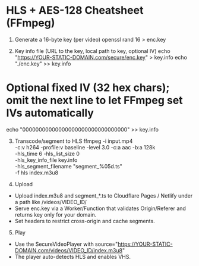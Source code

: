 # HLS + AES-128 Cheatsheet (FFmpeg)

1) Generate a 16-byte key (per video)
openssl rand 16 > enc.key

2) Key info file (URL to the key, local path to key, optional IV)
echo "https://YOUR-STATIC-DOMAIN.com/secure/enc.key" > key.info
echo "./enc.key" >> key.info
# Optional fixed IV (32 hex chars); omit the next line to let FFmpeg set IVs automatically
echo "00000000000000000000000000000000" >> key.info

3) Transcode/segment to HLS
ffmpeg -i input.mp4 \
  -c:v h264 -profile:v baseline -level 3.0 -c:a aac -b:a 128k \
  -hls_time 6 -hls_list_size 0 \
  -hls_key_info_file key.info \
  -hls_segment_filename "segment_%05d.ts" \
  -f hls index.m3u8

4) Upload
- Upload index.m3u8 and segment_*.ts to Cloudflare Pages / Netlify under a path like /videos/VIDEO_ID/
- Serve enc.key via a Worker/Function that validates Origin/Referer and returns key only for your domain.
- Set headers to restrict cross-origin and cache segments.

5) Play
- Use the SecureVideoPlayer with source="https://YOUR-STATIC-DOMAIN.com/videos/VIDEO_ID/index.m3u8"
- The player auto-detects HLS and enables VHS.

